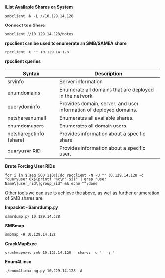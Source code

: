 l**List Available Shares on System**
```
smbclient -N -L //10.129.14.128
```

**Connect to a Share**
```
smbclient //10.129.14.128/notes
```

**rpcclient can be used to enumerate an SMB/SAMBA share**

```
rpcclient -U "" 10.129.14.128
```


**rpcclient queries**

| Syntax      | Description |
| ----------- | ----------- |
| srvinfo     | Server information       |
| enumdomains   | Enumerate all domains that are deployed in the network        |
| querydominfo      | Provides domain, server, and user information of deployed domains. |
| netshareenumall | Enumerates all available shares. |
| enumdomusers      | Enumerates all domain users.      |
| netsharegetinfo (share)  | Provides information about a specific share        |
| queryuser RID     | Provides information about a specific user. |

**Brute Forcing User RIDs**
```
for i in $(seq 500 1100);do rpcclient -N -U "" 10.129.14.128 -c "queryuser 0x$(printf '%x\n' $i)" | grep "User Name\|user_rid\|group_rid" && echo "";done
```


Other tools we can use to achieve the above, as well as further enumeration of SMB shares are:

**Impacket - Samrdump.py**
```
samrdump.py 10.129.14.128
```

**SMBmap**
```
smbmap -H 10.129.14.128
```

**CrackMapExec**
```
crackmapexec smb 10.129.14.128 --shares -u '' -p ''
```

**Enum4Linux**
```
./enum4linux-ng.py 10.129.14.128 -A
```







